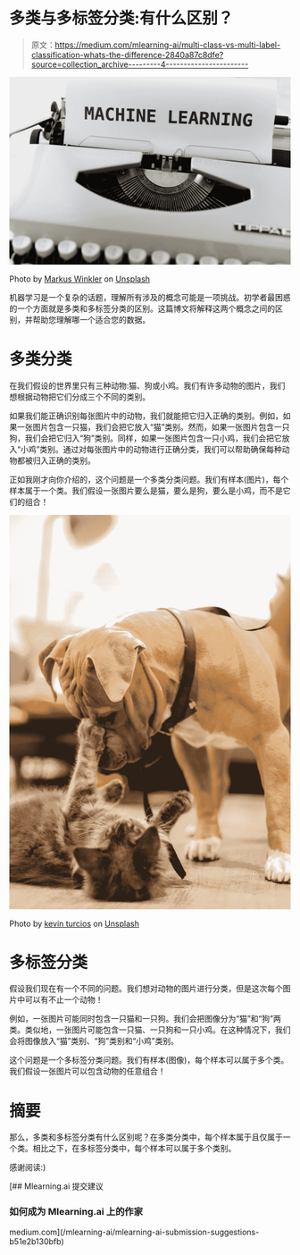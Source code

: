# 多类与多标签分类:有什么区别？

> 原文：<https://medium.com/mlearning-ai/multi-class-vs-multi-label-classification-whats-the-difference-2840a87c8dfe?source=collection_archive---------4----------------------->

![](img/6d6e19ddf89c62a6065f51a35c3487bb.png)

Photo by [Markus Winkler](https://unsplash.com/es/@markuswinkler?utm_source=medium&utm_medium=referral) on [Unsplash](https://unsplash.com?utm_source=medium&utm_medium=referral)

机器学习是一个复杂的话题，理解所有涉及的概念可能是一项挑战。初学者最困惑的一个方面就是多类和多标签分类的区别。这篇博文将解释这两个概念之间的区别，并帮助您理解哪一个适合您的数据。

# 多类分类

在我们假设的世界里只有三种动物:猫、狗或小鸡。我们有许多动物的图片，我们想根据动物把它们分成三个不同的类别。

如果我们能正确识别每张图片中的动物，我们就能把它归入正确的类别。例如，如果一张图片包含一只猫，我们会把它放入“猫”类别。然而，如果一张图片包含一只狗，我们会把它归入“狗”类别。同样，如果一张图片包含一只小鸡，我们会把它放入“小鸡”类别。通过对每张图片中的动物进行正确分类，我们可以帮助确保每种动物都被归入正确的类别。

正如我刚才向你介绍的，这个问题是一个多类分类问题。我们有样本(图片)，每个样本属于一个类。我们假设一张图片要么是猫，要么是狗，要么是小鸡，而不是它们的组合！

![](img/6655f4ad37af36a0e1c10e94f5d7361f.png)

Photo by [kevin turcios](https://unsplash.com/@kevin_turcios?utm_source=medium&utm_medium=referral) on [Unsplash](https://unsplash.com?utm_source=medium&utm_medium=referral)

# 多标签分类

假设我们现在有一个不同的问题。我们想对动物的图片进行分类，但是这次每个图片中可以有不止一个动物！

例如，一张图片可能同时包含一只猫和一只狗。我们会把图像分为“猫”和“狗”两类。类似地，一张图片可能包含一只猫、一只狗和一只小鸡。在这种情况下，我们会将图像放入“猫”类别、“狗”类别和“小鸡”类别。

这个问题是一个多标签分类问题。我们有样本(图像)，每个样本可以属于多个类。我们假设一张图片可以包含动物的任意组合！

# 摘要

那么，多类和多标签分类有什么区别呢？在多类分类中，每个样本属于且仅属于一个类。相比之下，在多标签分类中，每个样本可以属于多个类别。

感谢阅读:)

[](/mlearning-ai/mlearning-ai-submission-suggestions-b51e2b130bfb) [## Mlearning.ai 提交建议

### 如何成为 Mlearning.ai 上的作家

medium.com](/mlearning-ai/mlearning-ai-submission-suggestions-b51e2b130bfb)